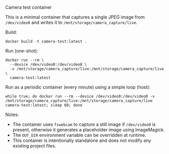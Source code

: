 Camera test container

This is a minimal container that captures a single JPEG image from `/dev/video0` and writes it to `/mnt/storage/camera_capture/live`.

Build:

    docker build -t camera-test:latest .

Run (one-shot):

    docker run --rm \
      --device /dev/video0:/dev/video0 \
      -v /mnt/storage/camera_capture/live:/mnt/storage/camera_capture/live \
      camera-test:latest

Run as a periodic container (every minute) using a simple loop (host):

    while true; do docker run --rm --device /dev/video0:/dev/video0 -v /mnt/storage/camera_capture/live:/mnt/storage/camera_capture/live camera-test:latest; sleep 60; done

Notes:
- The container uses `fswebcam` to capture a still image if `/dev/video0` is present, otherwise it generates a placeholder image using ImageMagick.
- The `OUT_DIR` environment variable can be overridden at runtime.
- This container is intentionally standalone and does not modify any existing project files.
